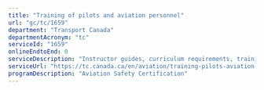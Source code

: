```yaml
---
title: "Training of pilots and aviation personnel"
url: "gc/tc/1659"
department: "Transport Canada"
departmentAcronym: "tc"
serviceId: "1659"
onlineEndtoEnd: 0
serviceDescription: "Instructor guides, curriculum requirements, training organization accreditation, creating air operator manuals, training devices."
serviceUrl: "https://tc.canada.ca/en/aviation/training-pilots-aviation-personnel"
programDescription: "Aviation Safety Certification"
---
```

